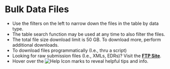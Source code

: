 # Bulk Data Files

- Use the filters on the left to narrow down the files in the table by data type.
- The table search function may be used at any time to also filter the files.
- The total file size download limit is 50 GB. To download more, perform additional downloads.
- To download files programmatically (I.e., thru a script)
- Looking for raw submission files (I.e., XMLs, EDRs)? Visit the **[FTP Site](https://gaftp.epa.gov/DMDnLoad/ "Link")**.
- Hover over the ![Help Icon](https://api.epa.gov/easey/dev/content-mgmt/images/epa-help.svg) marks to reveal helpful tips and info.

